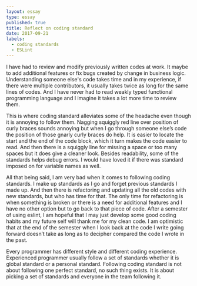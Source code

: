 ```yaml
---
layout: essay
type: essay
published: true
title: Reflect on coding standard
date: 2017-09-21
labels:
  - coding standards
  - ESLint
---
```


I have had to review and modify previously written codes at work. It maybe to add additional features or fix bugs created by change in business logic. Understanding someone else's code takes time and in my experience, if there were multiple contributors, it usually takes twice as long for the same lines of codes. And I have never had to read weakly typed functional programming language and I imagine it takes a lot more time to review them.

This is where coding standard alleviates some of the headache even though it is annoying to follow them. Nagging squiggly red line over position of curly braces sounds annoying but when I go through someone else’s code the position of those gnarly curly braces do help. It is easier to locate the start and the end of the code block, which it turn makes the code easier to read. And then there is a squiggly line for missing a space or too many spaces but it does give a cleaner look. Besides readability, some of the standards helps debug errors. I would have loved it if there was standard imposed on for variable names as well. 

All that being said, I am very bad when it comes to following coding standards. I make up standards as I go and forget previous standards I made up. And then there is refactoring and updating all the old codes with new standards, but who has time for that. The only time for refactoring is when something is broken or there is a need for additional features and I have no other option but to go back to that piece of code. After a semester of using eslint, I am hopeful that I may just develop some good coding habits and my future self will thank me for my clean code. I am optimistic that at the end of the semester when I look back at the code I write going forward doesn’t take as long as to decipher compared the code I wrote in the past. 

Every programmer has different style and different coding experience. Experienced programmer usually follow a set of standards whether it is global standard or a personal standard. Following coding standard is not about following one perfect standard, no such thing exists. It is about picking a set of standards and everyone in the team following it. 




